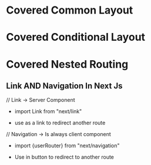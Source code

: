 <h1>Covered Common Layout</h1>

<h1>Covered Conditional Layout</h1>

<h1>Covered Nested Routing</h1>

<h2>Link AND Navigation In Next Js</h2>

// Link -> Server Component

- import Link from "next/link"

* use as a link to redirect another route

// Navigation -> Is always client component

- import {userRouter} from "next/navigation"

* Use in button to redirect to another route
